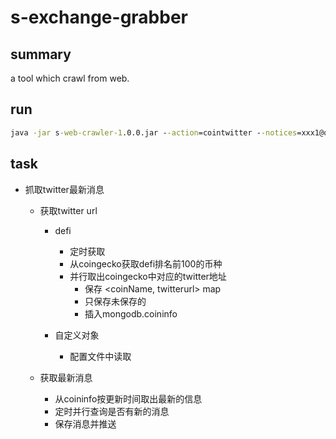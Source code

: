 # s-exchange-grabber

## summary

a tool which crawl from web.

## run

```cmd
java -jar s-web-crawler-1.0.0.jar --action=cointwitter --notices=xxx1@qq.com --notices=xxx2@qq.com
```

## task

- 抓取twitter最新消息
    - 获取twitter url
        - defi
            - 定时获取
            - 从coingecko获取defi排名前100的币种
            - 并行取出coingecko中对应的twitter地址
                - 保存 <coinName, twitterurl> map
                - 只保存未保存的
                - 插入mongodb.coininfo
                
        - 自定义对象
            - 配置文件中读取
            
    - 获取最新消息
        - 从coininfo按更新时间取出最新的信息
        - 定时并行查询是否有新的消息
        - 保存消息并推送
